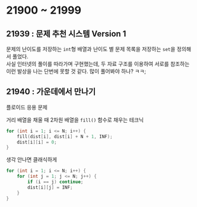 # 21900 ~ 21999


## 21939 : 문제 추천 시스템 Version 1
문제의 난이도를 저장하는 `int`형 배열과 난이도 별 문제 목록을 저장하는 `set`을 정의해서 풀었다.  
사실 인터넷의 풀이를 따라가며 구현했는데, 두 자료 구조를 이용하여 서로를 참조하는 이런 발상을 나는 단번에 못할 것 같다. 많이 풀어봐야 하나? ㅋㅋ;

## 21940 : 가운데에서 만나기
플로이드 응용 문제  

거리 배열을 채울 때 2차원 배열을 `fill()` 함수로 채우는 테크닉
```cpp
for (int i = 1; i <= N; i++) {
	fill(dist[i], dist[i] + N + 1, INF);
	dist[i][i] = 0;
}
```
생각 안나면 클래식하게
```cpp
for (int i = 1; i <= N; i++) {
	for (int j = 1; j <= N; j++) {
		if (i == j)	continue;
		dist[i][j] = INF;
	}
}
```
